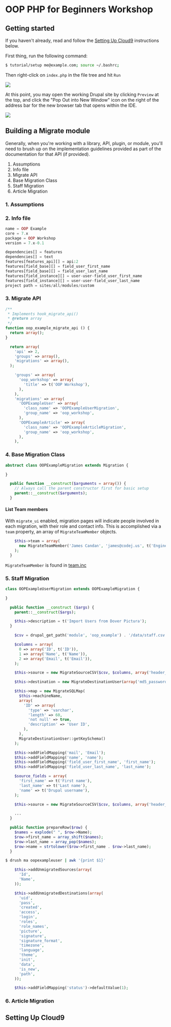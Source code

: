# OOP PHP for Beginners Workshop

## Getting started

If you haven't already, read and follow the [Setting Up Cloud9](#setting-up-cloud9) instructions below.

First thing, run the following command:
```sh
$ tutorial/setup me@example.com; source ~/.bashrc;
```

Then right-click on `index.php` in the file tree and hit `Run`

![](https://github.com/jcandan/oop-php-d7-workshop/raw/master/tutorial/img/run-index.gif)

At this point, you may open the working Drupal site by clicking `Preview` at the top, and click the "Pop Out into 
New Window" icon on the right of the address bar for the new browser tab that opens within the IDE.

![](https://github.com/jcandan/oop-php-d7-workshop/raw/master/tutorial/img/preview.gif)


## Building a Migrate module

Generally, when you're working with a library, API, plugin, or module, you'll need to brush up on the implementation 
guidelines provided as part of the documentation for that API (if provided).

1. Assumptions
2. Info file
3. Migrate API
4. Base Migration Class
5. Staff Migration
6. Article Migration

### 1. Assumptions
### 2. Info file

```php
name = OOP Example
core = 7.x
package = OOP Workshop
version = 7.x-0.1
```

```php
dependencies[] = features
dependencies[] = text
features[features_api][] = api:2
features[field_base][] = field_user_first_name
features[field_base][] = field_user_last_name
features[field_instance][] = user-user-field_user_first_name
features[field_instance][] = user-user-field_user_last_name
project path = sites/all/modules/custom
```

### 3. Migrate API

```php
/**
 * Implements hook_migrate_api()
 * @return array
 */
function oop_example_migrate_api () {
  return array();
}
```

```php
  return array(
    'api' => 2,
    'groups' => array(),
    'migrations' => array(),
  );
```

```php
    'groups' => array(
      'oop_workshop' => array(
        'title' => t('OOP Workshop'),
      ),
    ),
    'migrations' => array(
      'OOPExampleUser' => array(
        'class_name' => 'OOPExampleUserMigration',
        'group_name' => 'oop_workshop',
      ),
      'OOPExampleArticle' => array(
        'class_name' => 'OOPExampleArticleMigration',
        'group_name' => 'oop_workshop',
      ),
    ),
```

### 4. Base Migration Class

```php
abstract class OOPExampleMigration extends Migration {

}
```

```php
  public function __construct($arguments = array()) {
    // Always call the parent constructor first for basic setup
    parent::__construct($arguments);
  }
```
#### List Team members

With `migrate_ui` enabled, migration pages will indicate people involved in each migration, with their role 
and contact info. This is accomplished via a `team` property, an array of `MigrateTeamMember` objects.

```php
    $this->team = array(
      new MigrateTeamMember('James Candan', 'james@codej.us', t('Engineer')),
    );
  }
```
`MigrateTeamMember` is found in [team.inc](http://www.drupalcontrib.org/api/drupal/contributions%21migrate%21includes%21team.inc/class/MigrateTeamMember/7)


### 5. Staff Migration

```php
class OOPExampleUserMigration extends OOPExampleMigration {

}
```

```php
  public function __construct ($args) {
    parent::__construct($args);

    $this->description = t('Import Users from Dover Pictura');
  }
```

```php
    $csv = drupal_get_path('module', 'oop_example') . '/data/staff.csv';

    $columns = array(
      0 => array('ID', t('ID')),
      1 => array('Name', t('Name')),
      2 => array('Email', t('Email')),
    );

    $this->source = new MigrateSourceCSV($csv, $columns, array('header_rows' => 1));
```

```php
    $this->destination = new MigrateDestinationUser(array('md5_passwords' => TRUE));

    $this->map = new MigrateSQLMap(
      $this->machineName,
      array(
        'ID' => array(
          'type' => 'varchar',
          'length' => 60,
          'not null' => true,
          'description' => 'User ID',
        ),
      ),
      MigrateDestinationUser::getKeySchema()
    );
```

```php
    $this->addFieldMapping('mail', 'Email');
    $this->addFieldMapping('name', 'name');
    $this->addFieldMapping('field_user_first_name', 'first_name');
    $this->addFieldMapping('field_user_last_name', 'last_name');
```

```php
    $source_fields = array(
      'first_name' => t('First name'),
      'last_name' => t('Last name'),
      'name' => t('Drupal username'),
    );

    $this->source = new MigrateSourceCSV($csv, $columns, array('header_rows' => 1), $source_fields);

    ...
  }

  public function prepareRow($row) {
    $names = explode(" ", $row->Name);
    $row->first_name = array_shift($names);
    $row->last_name = array_pop($names);
    $row->name = strtolower($row->first_name . $row->last_name);
  }
```

```sh
$ drush ma oopexampleuser | awk '{print $1}'
```

```php
    $this->addUnmigratedSources(array(
      'Id',
      'Name',
    ));

    $this->addUnmigratedDestinations(array(
      'uid',
      'pass',
      'created',
      'access',
      'login',
      'roles',
      'role_names',
      'picture',
      'signature',
      'signature_format',
      'timezone',
      'language',
      'theme',
      'init',
      'data',
      'is_new',
      'path',
    ));
```

```php
    $this->addFieldMapping('status')->defaultValue(1);
```

### 6. Article Migration

## <a name="#setting-up-cloud9"></a>Setting Up Cloud9
